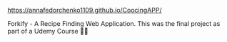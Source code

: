 https://annafedorchenko1109.github.io/CoocingAPP/


Forkify - A Recipe Finding Web Application. This was the final project as part of a Udemy Course 🥣🍴
